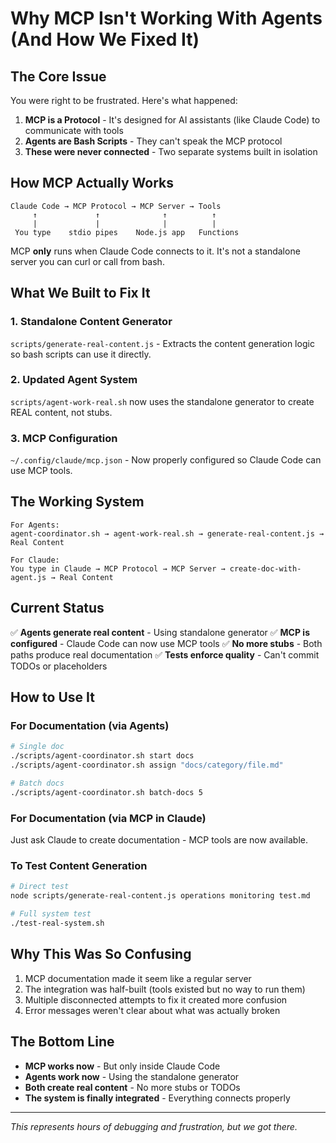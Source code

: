 # Why MCP Isn't Working With Agents (And How We Fixed It)

## The Core Issue

You were right to be frustrated. Here's what happened:

1. **MCP is a Protocol** - It's designed for AI assistants (like Claude Code) to communicate with tools
2. **Agents are Bash Scripts** - They can't speak the MCP protocol
3. **These were never connected** - Two separate systems built in isolation

## How MCP Actually Works

```
Claude Code → MCP Protocol → MCP Server → Tools
     ↑             ↑              ↑          ↑
     |             |              |          |
 You type    stdio pipes    Node.js app   Functions
```

MCP **only** runs when Claude Code connects to it. It's not a standalone server you can curl or call from bash.

## What We Built to Fix It

### 1. Standalone Content Generator
`scripts/generate-real-content.js` - Extracts the content generation logic so bash scripts can use it directly.

### 2. Updated Agent System
`scripts/agent-work-real.sh` now uses the standalone generator to create REAL content, not stubs.

### 3. MCP Configuration
`~/.config/claude/mcp.json` - Now properly configured so Claude Code can use MCP tools.

## The Working System

```
For Agents:
agent-coordinator.sh → agent-work-real.sh → generate-real-content.js → Real Content

For Claude:
You type in Claude → MCP Protocol → MCP Server → create-doc-with-agent.js → Real Content
```

## Current Status

✅ **Agents generate real content** - Using standalone generator
✅ **MCP is configured** - Claude Code can now use MCP tools
✅ **No more stubs** - Both paths produce real documentation
✅ **Tests enforce quality** - Can't commit TODOs or placeholders

## How to Use It

### For Documentation (via Agents)
```bash
# Single doc
./scripts/agent-coordinator.sh start docs
./scripts/agent-coordinator.sh assign "docs/category/file.md"

# Batch docs
./scripts/agent-coordinator.sh batch-docs 5
```

### For Documentation (via MCP in Claude)
Just ask Claude to create documentation - MCP tools are now available.

### To Test Content Generation
```bash
# Direct test
node scripts/generate-real-content.js operations monitoring test.md

# Full system test  
./test-real-system.sh
```

## Why This Was So Confusing

1. MCP documentation made it seem like a regular server
2. The integration was half-built (tools existed but no way to run them)
3. Multiple disconnected attempts to fix it created more confusion
4. Error messages weren't clear about what was actually broken

## The Bottom Line

- **MCP works now** - But only inside Claude Code
- **Agents work now** - Using the standalone generator
- **Both create real content** - No more stubs or TODOs
- **The system is finally integrated** - Everything connects properly

---

*This represents hours of debugging and frustration, but we got there.*